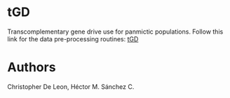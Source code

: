 # tGD

Transcomplementary gene drive use for panmictic populations.
Follow this link for the data pre-processing routines: [tGD](https://github.com/Chipdelmal/MoNeT_DA/tree/main/PAN/tGD)


# Authors

Christopher De Leon, Héctor M. Sánchez C.